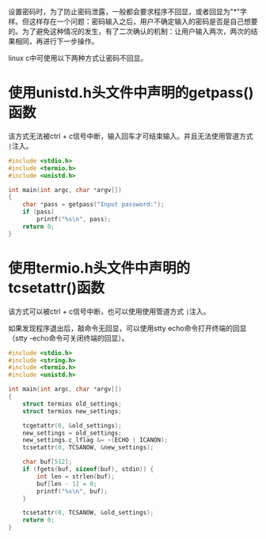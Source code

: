 设置密码时，为了防止密码泄露，一般都会要求程序不回显，或者回显为"*"字样。但这样存在一个问题：密码输入之后，用户不确定输入的密码是否是自己想要的。为了避免这种情况的发生，有了二次确认的机制：让用户输入两次，两次的结果相同，再进行下一步操作。

linux c中可使用以下两种方式让密码不回显。

# 使用unistd.h头文件中声明的getpass()函数

该方式无法被ctrl + c信号中断，输入回车才可结束输入。并且无法使用管道方式 `|`注入。

```c
#include <stdio.h>
#include <termio.h>
#include <unistd.h>

int main(int argc, char *argv[])
{
	char *pass = getpass("Input password:");
	if (pass)
		printf("%s\n", pass);
	return 0;
}
```

# 使用termio.h头文件中声明的tcsetattr()函数

该方式可以被ctrl + c信号中断，也可以使用使用管道方式 `|`注入。

如果发现程序退出后，敲命令无回显，可以使用stty echo命令打开终端的回显（stty -echo命令可关闭终端的回显）。

```c
#include <stdio.h>
#include <string.h>
#include <termio.h>
#include <unistd.h>

int main(int argc, char *argv[])
{
	struct termios old_settings;
	struct termios new_settings;

	tcgetattr(0, &old_settings);
	new_settings = old_settings;
	new_settings.c_lflag &= ~(ECHO | ICANON);
	tcsetattr(0, TCSANOW, &new_settings);

	char buf[512];
	if (fgets(buf, sizeof(buf), stdin)) {
		int len = strlen(buf);
		buf[len - 1] = 0;
		printf("%s\n", buf);
	}

	tcsetattr(0, TCSANOW, &old_settings);
	return 0;
}
```
